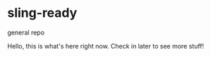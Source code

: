 # sling-ready
general repo

Hello, this is what's here right now. Check in later to see more stuff!
